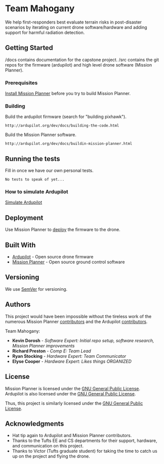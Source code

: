 # Team Mahogany

We help first-responders best evaluate terrain risks in post-disaster scenarios by iterating on current drone software/hardware and adding support for harmful radiation detection.

## Getting Started

/docs contains documentation for the capstone project.
/src contains the git repos for the firmware (ardupilot) and high level drone software (Mission Planner).

### Prerequisites

[Install Mission Planner](http://ardupilot.org/planner/docs/common-install-mission-planner.html) before you try to build Mission Planner.

### Building

Build the ardupilot firmware (search for "building pixhawk").

```
http://ardupilot.org/dev/docs/building-the-code.html
```

Build the Mission Planner software.

```
http://ardupilot.org/dev/docs/buildin-mission-planner.html
```


## Running the tests

Fill in once we have our own personal tests.

```
No tests to speak of yet...
```

### How to simulate Ardupilot

[Simulate Ardupilot](http://ardupilot.org/dev/docs/simulation-2.html)

## Deployment

Use Mission Planner to [deploy](http://ardupilot.org/copter/docs/common-loading-firmware-onto-pixhawk.html) the firmware to the drone.

## Built With

* [Ardupilot](https://github.com/ArduPilot/ardupilot) - Open source drone firmware
* [Mission Planner](https://github.com/ArduPilot/MissionPlanner) - Open source ground control software

## Versioning

We use [SemVer](http://semver.org/) for versioning. 

## Authors

This project would have been impossible without the tireless work of the numerous Mission Planner [contributors](https://github.com/ArduPilot/MissionPlanner/graphs/contributors) and the Ardupilot [contributors](https://github.com/ArduPilot/ardupilot/graphs/contributors).

Team Mahogany:
* **Kevin Dorosh**    - *Software Expert: Initial repo setup, software research, Mission Planner improvements*
* **Richard Preston** - *Comp E: Team Lead*
* **Ryan Stocking**   - *Hardware Expert: Team Communicator*
* **Elyse Cooper**    - *Hardware Expert: Likes things ORGANIZED*

## License

Mission Planner is licensed under the [GNU General Public License](https://github.com/ArduPilot/MissionPlanner/blob/master/COPYING.txt).
Ardupilot is also licensed under the [GNU General Public License](http://ardupilot.org/dev/docs/license-gplv3.html).

Thus, this project is similarly licensed under the [GNU General Public License](https://www.gnu.org/licenses/gpl-3.0.en.html).

## Acknowledgments

* Hat tip again to Ardupilot and Mission Planner contributors.
* Thanks to the Tufts EE and CS departments for their support, hardware, and communication on this project.
* Thanks to Victor (Tufts graduate student) for taking the time to catch us up on the project and flying the drone.